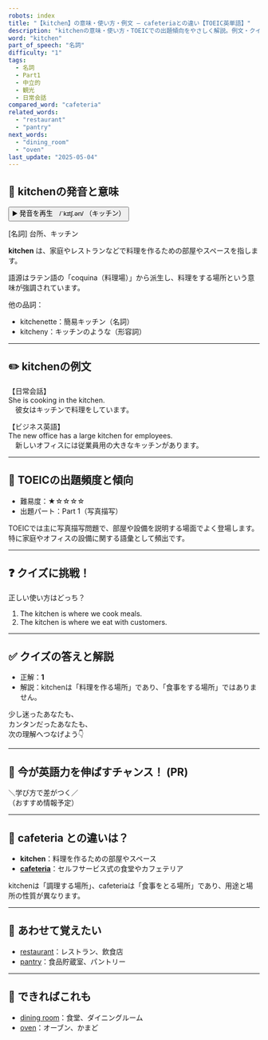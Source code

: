 ```yaml
---
robots: index
title: "【kitchen】の意味・使い方・例文 ― cafeteriaとの違い【TOEIC英単語】"
description: "kitchenの意味・使い方・TOEICでの出題傾向をやさしく解説。例文・クイズ付きでcafeteriaとの違いもわかりやすく学べます。"
word: "kitchen"
part_of_speech: "名詞"
difficulty: "1"
tags:
  - 名詞
  - Part1
  - 中立的
  - 観光
  - 日常会話
compared_word: "cafeteria"
related_words:
  - "restaurant"
  - "pantry"
next_words:
  - "dining_room"
  - "oven"
last_update: "2025-05-04"
---
```


## 🔰 kitchenの発音と意味

<button class="play-audio" onclick="playTTS('kitchen')">
  <span class="play-audio-main">
    ▶️ 発音を再生　/ˈkɪtʃ.ən/
  </span>
  <span class="play-audio-sub">
    （キッチン）
  </span>
</button>

[名詞] 台所、キッチン

**kitchen** は、家庭やレストランなどで料理を作るための部屋やスペースを指します。

語源はラテン語の「coquina（料理場）」から派生し、料理をする場所という意味が強調されています。

他の品詞：  
- kitchenette：簡易キッチン（名詞）
- kitcheny：キッチンのような（形容詞）

---

## ✏️ kitchenの例文

【日常会話】  
She is cooking in the kitchen.  
　彼女はキッチンで料理をしています。

【ビジネス英語】  
The new office has a large kitchen for employees.  
　新しいオフィスには従業員用の大きなキッチンがあります。

---

## 🎯 TOEICの出題頻度と傾向

- 難易度：★☆☆☆☆
- 出題パート：Part 1（写真描写）

TOEICでは主に写真描写問題で、部屋や設備を説明する場面でよく登場します。特に家庭やオフィスの設備に関する語彙として頻出です。

---

## ❓ クイズに挑戦！

正しい使い方はどっち？

1. The kitchen is where we cook meals.  
2. The kitchen is where we eat with customers.

---

## ✅ クイズの答えと解説

- 正解：**1**
- 解説：kitchenは「料理を作る場所」であり、「食事をする場所」ではありません。

少し迷ったあなたも、  
カンタンだったあなたも、  
次の理解へつなげよう👇️

---

## 🚀 今が英語力を伸ばすチャンス！ (PR)

<div class="info-center">
＼学び方で差がつく／<br>  
（おすすめ情報予定）
</div>

---

## 🤔  cafeteria との違いは？

- **kitchen**：料理を作るための部屋やスペース
- **[cafeteria](/word/cafeteria/)**：セルフサービス式の食堂やカフェテリア

kitchenは「調理する場所」、cafeteriaは「食事をとる場所」であり、用途と場所の性質が異なります。

---

## 🧩 あわせて覚えたい

- [restaurant](/word/restaurant/)：レストラン、飲食店
- [pantry](/word/pantry/)：食品貯蔵室、パントリー

---

## 📖 できればこれも

- [dining room](/word/dining_room/)：食堂、ダイニングルーム
- [oven](/word/oven/)：オーブン、かまど

<!-- cvid: aid34_bid15 -->
